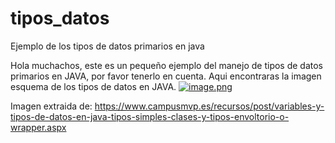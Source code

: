 # tipos_datos
Ejemplo de los tipos de datos primarios en java

Hola muchachos, este es un pequeño ejemplo del manejo de  tipos de datos primarios en JAVA, por favor tenerlo en cuenta.
Aqui encontraras la imagen esquema de los tipos de datos en JAVA.
[![image.png](https://i.postimg.cc/Dy4z1mQC/image.png)](https://postimg.cc/WhjjvNHr)

Imagen extraida de: https://www.campusmvp.es/recursos/post/variables-y-tipos-de-datos-en-java-tipos-simples-clases-y-tipos-envoltorio-o-wrapper.aspx



